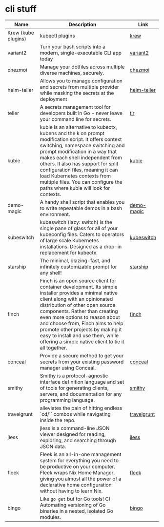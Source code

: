 # cli stuff



|        Name         |                                                                                                                                                                                                                                                   Description                                                                                                                                                                                                                                                   |                             Link                              |
| ------------------- | --------------------------------------------------------------------------------------------------------------------------------------------------------------------------------------------------------------------------------------------------------------------------------------------------------------------------------------------------------------------------------------------------------------------------------------------------------------------------------------------------------------- | ------------------------------------------------------------- |
| Krew (kube plugins) | kubectl plugins                                                                                                                                                                                                                                                                                                                                                                                                                                                                                                 | [krew](https://krew.sigs.k8s.io/plugins/)                     |
| variant2            | Turn your bash scripts into a modern, single-executable CLI app today                                                                                                                                                                                                                                                                                                                                                                                                                                           | [variant2](https://github.com/mumoshu/variant2)               |
| chezmoi             | Manage your dotfiles across multiple diverse machines, securely.                                                                                                                                                                                                                                                                                                                                                                                                                                                | [chezmoi](https://www.chezmoi.io/)                            |
| helm-teller         | Allows you to manage configuration and secrets from multiple provider while masking the secrets at the deployment                                                                                                                                                                                                                                                                                                                                                                                               | [helm-teller](https://github.com/SpectralOps/helm-teller)     |
| teller              | A secrets management tool for developers built in Go - never leave your command line for secrets.                                                                                                                                                                                                                                                                                                                                                                                                               | [tlr](https://github.com/SpectralOps/teller)                  |
| kubie               | kubie is an alternative to kubectx, kubens and the k on prompt modification script. It offers context switching, namespace switching and prompt modification in a way that makes each shell independent from others. It also has support for split configuration files, meaning it can load Kubernetes contexts from multiple files. You can configure the paths where kubie will look for contexts.                                                                                                            | [kubie](https://github.com/sbstp/kubie)                       |
| demo-magic          | A handy shell script that enables you to write repeatable demos in a bash environment.                                                                                                                                                                                                                                                                                                                                                                                                                          | [demo-magic](https://github.com/paxtonhare/demo-magic)        |
| kubeswitch          | kubeswitch (lazy: switch) is the single pane of glass for all of your kubeconfig files.                                                                                                                                                                                                                                                                                                             Caters to operators of large scale Kubernetes installations. Designed as a drop-in replacement for kubectx. | [kubeswitch](https://github.com/danielfoehrKn/kubeswitch)     |
| starship            | The minimal, blazing-fast, and infinitely customizable prompt for any shell!                                                                                                                                                                                                                                                                                                                                                                                                                                    | [starship](https://starship.rs)                               |
| finch               | Finch is an open source client for container development. Its simple installer provides a minimal native client along with an opinionated distribution of other open source components. Rather than creating even more options to reason about and choose from, Finch aims to help promote other projects by making it easy to install and use them, while offering a simple native client to tie it all together.                                                                                              | [finch](https://github.com/runfinch/finch)                    |
| conceal             | Provide a secure method to get your secrets from your existing password manager using Conceal.                                                                                                                                                                                                                                                                                                                                                                                                                  | [conceal](https://mostafahussein.github.io/projects/conceal/) |
| smithy              | Smithy is a protocol-agnostic interface definition language and set of tools for generating clients, servers, and documentation for any programming language.                                                                                                                                                                                                                                                                                                                                                   | [smithy](https://github.com/awslabs/smithy)                   |
| travelgrunt         | alleviates the pain of hitting endless `cd/<TAB>`` combos while navigating inside the repo.                                                                                                                                                                                                                                                                                                                                                                                                                     | [travelgrunt](https://github.com/ivanilves/travelgrunt)       |
| jless               | jless is a command-line JSON viewer designed for reading, exploring, and searching through JSON data.                                                                                                                                                                                                                                                                                                                                                                                                           | [jless](https://jless.io/)                                    |
| fleek               | Fleek is an all-in-one management system for everything you need to be productive on your computer. Fleek wraps Nix Home Manager, giving you almost all the power of a declarative home configuration without having to learn Nix.                                                                                                                                                                                                                                                                              | [fleek](https://getfleek.dev/)                                |
| bingo               | Like `go get` but for Go tools! CI Automating versioning of Go binaries in a nested, isolated Go modules.                                                                                                                                                                                                                                                                                                                                                                                                       | [bingo](https://github.com/bwplotka/bingo)                    |
